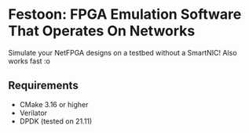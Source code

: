 # Festoon: FPGA Emulation Software That Operates On Networks

Simulate your NetFPGA designs on a testbed without a SmartNIC! Also works fast :o

## Requirements

* CMake 3.16 or higher
* Verilator
* DPDK (tested on 21.11)
